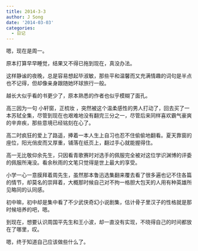 ```yaml
---
title: 2014-3-3
author: J Song
date: '2014-03-03'
categories: 
  - 日记
---
```

嗯，现在是周一。

原本打算早早睡觉，结果又不得已拖到现在，真没办法。

这样静谧的夜晚，总是容易想起毕淑敏，那些平和温馨而又充满情趣的词句是半点也不记得，但却像亲身跟随她环球旅行一般。

越长大似乎看的书更少了，原本熟悉的作者也似乎模糊了面孔。

高三因为一句 小轩窗，正梳妆 ，突然被这个温柔感性的男人打动了，回去买了一本苏轼全集，尽管到现在也艰难地没有翻完三分之一，尽管后来同样喜欢霸气豪爽的辛弃疾，那些意境已经铭刻在心了。

高二时疯狂的爱上了路遥，捧着一本人生上自习也忍不住偷偷地翻看。夏天靠窗的座位，阳光俏皮而又厚重，铺落在纸页上，翻过手心就能握得住。

高一无比敬仰余先生，只因看青歌赛时对选手的佩服完全被对这位学识渊博的评委的佩服所淹没。看余秋雨的文笔只觉得是世上最大的享受。

小学一心一意膜拜着周先生，虽然那本鲁迅选集翻来覆去看了很多遍也记不住各篇的情节，却莫名的崇拜着，大概那时候自己对不拘一格胆大包天的人用有种英雄所见略同的认同感。

初中嘛，初中却是集中看了不少武侠奇幻小说剧集，估计骨子里汉子的性格就是那时候培养的吧，嗯。

到现在，想要认识周国平先生和王小波，却一直没有实现，不晓得自己的时间都放在了哪里，叹。

嗯，终于知道自己应该做些什么了。